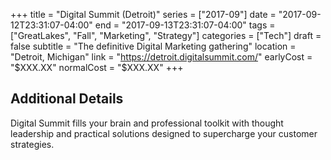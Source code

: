 +++
title = "Digital Summit (Detroit)"
series = ["2017-09"]
date = "2017-09-12T23:31:07-04:00"
end = "2017-09-13T23:31:07-04:00"
tags = ["GreatLakes", "Fall", "Marketing", "Strategy"]
categories = ["Tech"]
draft = false
subtitle = "The definitive Digital Marketing gathering"
location = "Detroit, Michigan"
link = "https://detroit.digitalsummit.com/"
earlyCost = "$XXX.XX"
normalCost = "$XXX.XX"
+++

<!--more-->

## Additional Details

Digital Summit fills your brain and professional toolkit with thought leadership and practical solutions designed to supercharge your customer strategies.
